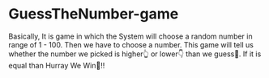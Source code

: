 # GuessTheNumber-game

Basically, It is game in which the System will choose a random number in range of 1 - 100. 
Then we have to choose a number. This game will tell us whether the number we picked is higher👆 or lower👇 than we guess🤔.
If it is equal than Hurray We Win🥳!!
